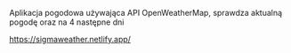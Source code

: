 Aplikacja pogodowa używająca API OpenWeatherMap, sprawdza aktualną pogodę oraz na 4 następne dni

https://sigmaweather.netlify.app/
